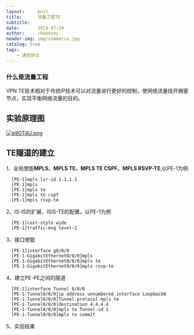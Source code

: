 ```yaml
---
layout:     post
title:      流量工程TE
subtitle:   
date:       2019-07-29
author:     chauncey
header-img: img/commerce.jpg
catalog: true
tags:
    - 通信协议
---
```



### 什么是流量工程

VPN TE技术相对于传统IP技术可以对流量进行更好的控制，使网络流量绕开拥塞节点，实现平衡网络流量的目的。

## 实验原理图

[![e8GT4U.png](https://s2.ax1x.com/2019/07/29/e8GT4U.png)](https://imgchr.com/i/e8GT4U)

## TE隧道的建立

1、全局使能**MPLS、MPLS TE、MPLS TE CSPF、MPLS RSVP-TE**,以PE-1为例
    
      [PE-1]mpls lsr-id 1.1.1.1
      [PE-1]mpls
      [PE-1]mpls te
      [PE-1]mpls te cspf
      [PE-1]mpls rsvp-te
      
2、IS-IS的扩展，ISIS-TE的配置，以PE-1为例

      [PE-1]cost-style wide
      [PE-1]traffic-eng level-2
      
3、接口使能

      [PE-1]interface g0/0/0
      [PE-1-GigabitEthernet0/0/0]mpls
      [PE-1-GigabitEthernet0/0/0]mpls te
      [PE-1-GigabitEthernet0/0/0]mpls rsvp-te
      
4、建立PE-PE之间的隧道

      [PE-1]interface Tunnel 0/0/0
      [PE-1-Tunnel0/0/0]ip address unnumbered interface Loopback0
      [PE-1-Tunnel0/0/0]Tunnel-protocol mpls te
      [PE-1-Tunnel0/0/0]destination 4.4.4.4
      [PE-1-Tunnel0/0/0]mpls te Tunnel-id 1
      [PE-1-Tunnel0/0/0]mpls te commit
      
5、实验结果



